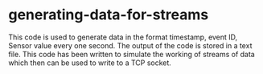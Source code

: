 # generating-data-for-streams
This code is used to generate data in the format timestamp, event ID, Sensor value every one second.
The output of the code is stored in a text file.
This code has been written to simulate the working of streams of data which then can be used to write to a TCP socket.

